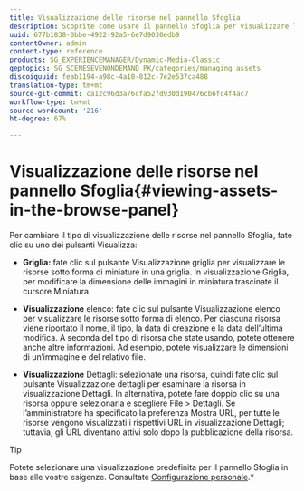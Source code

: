 ```yaml
---
title: Visualizzazione delle risorse nel pannello Sfoglia
description: Scoprite come usare il pannello Sfoglia per visualizzare le risorse.
uuid: 677b1838-0bbe-4922-92a5-6e7d9030edb9
contentOwner: admin
content-type: reference
products: SG_EXPERIENCEMANAGER/Dynamic-Media-Classic
geptopics: SG_SCENESEVENONDEMAND_PK/categories/managing_assets
discoiquuid: feab1194-a98c-4a18-812c-7e2e537ca488
translation-type: tm+mt
source-git-commit: ca12c96d3a76cfa52fd930d190476cb6fc4f4ac7
workflow-type: tm+mt
source-wordcount: '216'
ht-degree: 67%

---
```



# Visualizzazione delle risorse nel pannello Sfoglia{#viewing-assets-in-the-browse-panel}

Per cambiare il tipo di visualizzazione delle risorse nel pannello Sfoglia, fate clic su uno dei pulsanti Visualizza:

* **Griglia:**
fate clic sul pulsante Visualizzazione griglia per visualizzare le risorse sotto forma di miniature in una griglia. In visualizzazione Griglia, per modificare la dimensione delle immagini in miniatura trascinate il cursore Miniatura.

* **Visualizzazione**
elenco: fate clic sul pulsante Visualizzazione elenco per visualizzare le risorse sotto forma di elenco. Per ciascuna risorsa viene riportato il nome, il tipo, la data di creazione e la data dell’ultima modifica. A seconda del tipo di risorsa che state usando, potete ottenere anche altre informazioni. Ad esempio, potete visualizzare le dimensioni di un’immagine e del relativo file.

* **Visualizzazione**
Dettagli: selezionate una risorsa, quindi fate clic sul pulsante Visualizzazione dettagli per esaminare la risorsa in visualizzazione Dettagli. In alternativa, potete fare doppio clic su una risorsa oppure selezionarla e scegliere File > Dettagli. Se l’amministratore ha specificato la preferenza Mostra URL, per tutte le risorse vengono visualizzati i rispettivi URL in visualizzazione Dettagli; tuttavia, gli URL diventano attivi solo dopo la pubblicazione della risorsa.

>[!TIP]
>
>Potete selezionare una visualizzazione predefinita per il pannello Sfoglia in base alle vostre esigenze. Consultate [Configurazione personale](personal-setup.md#personal_setup).*
